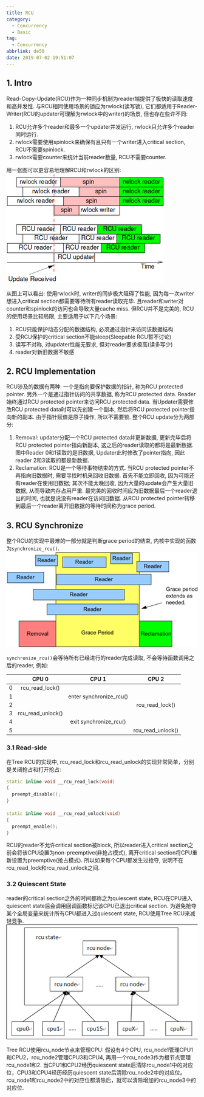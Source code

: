 ```yaml
---
title: RCU
category:
  - Concurrency
  - Basic
tag:
  - Concurrency
abbrlink: de50
date: 2019-07-02 19:51:07
---
```


## 1. Intro
Read-Copy-Update(RCU)作为一种同步机制为reader端提供了极快的读取速度和高并发性. 与RCU相同使用场景的锁应为rwlock(读写锁), 它们都适用于Reader-Writer(RCU的updater可理解为rwlock中的writer)的场景,  但也存在些许不同:
1. RCU允许多个reader和最多一个updater并发运行, rwlock只允许多个reader同时运行.
2. rwlock需要使用spinlock来确保有且只有一个writer进入critical section, RCU不需要spinlock.
3. rwlock需要counter来统计当前reader数量, RCU不需要counter.

用一张图可以更容易地理解RCU和rwlock的区别:
![RCU and rwlock](/images/multithreading/Basic/rcu-1.png)

从图上可以看出: 使用rwlock时, writer的同步极大阻碍了性能, 因为每一次writer想进入critical section都需要等待所有reader读取完毕. 且reader和writer对counter和spinlock的访问也会导致大量cache miss.
但RCU并不是完美的, RCU的使用场景比较局限, 主要适用于以下几个场景:
1. RCU只能保护动态分配的数据结构, 必须通过指针来访问该数据结构
2. 受RCU保护的critical section不能sleep(Sleepable RCU暂不讨论)
3. 读写不对称, 对updater性能无要求, 但对reader要求极高(读多写少)
4. reader对新旧数据不敏感


## 2. RCU Implementation
RCU涉及的数据有两种: 一个是指向要保护数据的指针, 称为RCU protected pointer. 另外一个是通过指针访问的共享数据, 称为RCU protected data. Reader始终通过RCU protected pointer来访问RCU protected data. 当Updater需要修改RCU protected data时可以先创建一个副本, 然后将RCU protected pointer指向新的副本. 由于指针赋值是原子操作, 所以不需要锁. 整个RCU update分为两部分:
1. Removal: updater分配一个RCU protected data并更新数据, 更新完毕后将RCU protected pointer指向新副本, 这之后的reader读取的都将是最新数据. 图中Reader 0和1读取的是旧数据, Updater此时修改了pointer指向, 因此reader 2和3读取的都是新数据.
2. Reclamation: RCU是一个等待事物结束的方式. 当RCU protected pointer不再指向旧数据时, 需要寻找时机来回收旧数据. 首先不能立即回收, 因为可能还有reader在使用旧数据; 其次不能太晚回收, 因为大量的update会产生大量旧数据, 从而导致内存占用严重. 最完美的回收时间应为旧数据最后一个reader退出的时间, 也就是说没有reader在访问旧数据. 从RCU protected pointer转移到最后一个reader离开旧数据的等待时间称为grace period.


## 3. RCU Synchronize
整个RCU的实现中最难的一部分就是判断grace period的结束, 内核中实现的函数为`synchronize_rcu()`.
![Grace Period](/images/multithreading/Basic/rcu-2.png)

`synchronize_rcu()`会等待所有已经进行的reader完成读取, 不会等待函数调用之后的reader, 例如:

|   | CPU 0 | CPU 1 | CPU 2 |
|:-:|:-----:|:-----:|:-----:|
| 0 | rcu_read_lock()   |                         |                   | 
| 1 |                   | enter synchronize_rcu() |                   |
| 2 |                   |                         | rcu_read_lock()   | 
| 3 | rcu_read_unlock() |                         |                   | 
| 4 |                   | exit synchronize_rcu()  |                   |
| 5 |                   |                         | rcu_read_unlock() |

### 3.1 Read-side
在Tree RCU的实现中, rcu_read_lock和rcu_read_unlock的实现非常简单，分别是关闭抢占和打开抢占:
```cpp
static inline void __rcu_read_lock(void)
{
  preempt_disable();
}
 
static inline void __rcu_read_unlock(void)
{
  preempt_enable();
}
```
RCU的reader不允许critical section被block, 所以reader进入critical section之前会将该CPU设置为non-preemptive(非抢占模式), 离开critical section将CPU重新设置为preemptive(抢占模式). 所以如果每个CPU都发生过抢夺, 说明不在rcu_read_lock和rcu_read_unlock之间.

### 3.2 Quiescent State
reader的critical section之外的时间都称之为quiescent state, RCU在CPU进入quiescent state后会调用回调函数标记该CPU已退出critical section. 为避免抢夺某个全局变量来统计所有CPU都进入过quiescent state, RCU使用Tree RCU来减轻竞争. 
![Tree RCU](/images/multithreading/Basic/rcu-3.png)

Tree RCU使用rcu_node节点来管理CPU: 假设有4个CPU, rcu_node1管理CPU1和CPU2，rcu_node2管理CPU3和CPU4, 再用一个rcu_node3作为根节点管理rcu_node1和2. 当CPU1和CPU2经历quiescent state后清除rcu_node1中的对应位，CPU3和CPU4经历经历quiescent state后清除rcu_node2中的对应位。rcu_node1和rcu_node2中的对应位都清除后，就可以清除增加的rcu_node3中的对应位.
